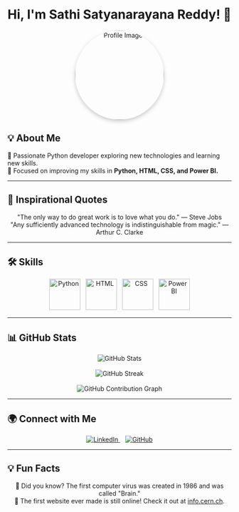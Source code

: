 <h1 align="center">Hi, I'm Sathi Satyanarayana Reddy! 👋</h1>

<p align="center">
  <img src="YOUR_CUSTOM_IMAGE_URL" width="200" alt="Profile Image" style="border-radius: 50%; box-shadow: 0px 4px 10px rgba(0, 0, 0, 0.2);">
</p>

<h2>💡 About Me</h2>
<p>
  🚀 Passionate Python developer exploring new technologies and learning new skills.<br>
  🎯 Focused on improving my skills in <strong>Python, HTML, CSS, and Power BI.</strong>
</p>

<hr>

<h2>📜 Inspirational Quotes</h2>
<p align="center">
  "The only way to do great work is to love what you do." — Steve Jobs <br>
  "Any sufficiently advanced technology is indistinguishable from magic." — Arthur C. Clarke
</p>

<hr>

<h2>🛠 Skills</h2>
<p align="center">
  <img src="https://skillicons.dev/icons?i=python" width="70" alt="Python">&nbsp;&nbsp;
  <img src="https://skillicons.dev/icons?i=html" width="70" alt="HTML">&nbsp;&nbsp;
  <img src="https://skillicons.dev/icons?i=css" width="70" alt="CSS">&nbsp;&nbsp;
  <img src="https://upload.wikimedia.org/wikipedia/commons/c/cf/New_Power_BI_Logo.svg" width="70" alt="Power BI">
</p>

<hr>

<h2>📊 GitHub Stats</h2>
<p align="center">
  <img src="https://github-readme-stats.vercel.app/api?username=Satyanarayana-Reddy2003&show_icons=true&theme=radical" alt="GitHub Stats">
  <br><br>
  <img src="https://github-readme-streak-stats.herokuapp.com/?user=Satyanarayana-Reddy2003&theme=radical&hide_border=true" alt="GitHub Streak">
  <br><br>
  <img src="https://github-profile-summary-cards.vercel.app/api/cards/profile-details?username=Satyanarayana-Reddy2003&theme=radical" alt="GitHub Contribution Graph">
</p>

<hr>

<h2>🌍 Connect with Me</h2>
<p align="center">
  <a href="https://www.linkedin.com/in/satyanarayana-reddy-sathi-426354275" target="_blank">
    <img src="https://img.shields.io/badge/LinkedIn-0A66C2?style=for-the-badge&logo=linkedin&logoColor=white" alt="LinkedIn">
  </a> &nbsp;&nbsp;
  <a href="https://github.com/Satyanarayana-Reddy2003" target="_blank">
    <img src="https://img.shields.io/badge/GitHub-181717?style=for-the-badge&logo=github&logoColor=white" alt="GitHub">
  </a>
</p>

<hr>

<h2>💡 Fun Facts</h2>
<p align="center">
  🔹 Did you know? The first computer virus was created in 1986 and was called "Brain." <br>
  🔹 The first website ever made is still online! Check it out at <a href="http://info.cern.ch" target="_blank">info.cern.ch</a>.
</p>
